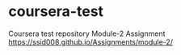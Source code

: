 # coursera-test
Coursera test repository
Module-2 Assignment
https://ssid008.github.io/Assignments/module-2/
